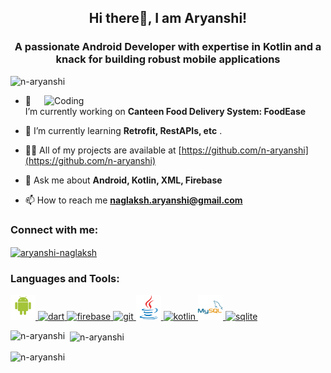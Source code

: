 <h2 align="center">Hi there👋, I am Aryanshi!</h2>

<h3 align="center"> A passionate Android Developer with expertise in Kotlin and a knack for building robust mobile applications</h3>

<p align="left"> <img src="https://komarev.com/ghpvc/?username=n-aryanshi&label=Profile%20views&color=0e75b6&style=flat" alt="n-aryanshi" /> </p>
<img align="right" alt="Coding" width="450" src="https://www.crestinfosystems.com/wp-content/uploads/2021/12/banner-8.png">

- 🔭 I’m currently working on **Canteen Food Delivery System: FoodEase** 

- 🌱 I’m currently learning **Retrofit, RestAPIs, etc** .

- 👨‍💻 All of my projects are available at [https://github.com/n-aryanshi](https://github.com/n-aryanshi)

- 💬 Ask me about **Android, Kotlin, XML, Firebase**

- 📫 How to reach me **naglaksh.aryanshi@gmail.com**

<h3 align="left">Connect with me:</h3>
<p align="left">
<a href="https://linkedin.com/in/aryanshi-naglaksh" target="blank"><img align="center" src="https://raw.githubusercontent.com/rahuldkjain/github-profile-readme-generator/master/src/images/icons/Social/linked-in-alt.svg" alt="aryanshi-naglaksh" height="30" width="40" /></a>
<!-- <a href="https://www.leetcode.com/aryanshi-26" target="blank"><img align="center" src="https://raw.githubusercontent.com/rahuldkjain/github-profile-readme-generator/master/src/images/icons/Social/leet-code.svg" alt="aryanshi-26" height="30" width="40" /></a> -->
</p>

<h3 align="left">Languages and Tools:</h3>
<p align="left"> 
  <a href="https://developer.android.com" target="_blank" rel="noreferrer"> <img src="https://raw.githubusercontent.com/devicons/devicon/master/icons/android/android-original-wordmark.svg" alt="android" width="40" height="40"/> </a>
  <a href="https://dart.dev" target="_blank" rel="noreferrer"> <img src="https://www.vectorlogo.zone/logos/dartlang/dartlang-icon.svg" alt="dart" width="40" height="40"/> </a>
  <a href="https://firebase.google.com/" target="_blank" rel="noreferrer"> <img src="https://www.vectorlogo.zone/logos/firebase/firebase-icon.svg" alt="firebase" width="40" height="40"/> </a> 
  <a href="https://git-scm.com/" target="_blank" rel="noreferrer"> <img src="https://www.vectorlogo.zone/logos/git-scm/git-scm-icon.svg" alt="git" width="40" height="40"/> </a> 
  <a href="https://www.java.com" target="_blank" rel="noreferrer"> <img src="https://raw.githubusercontent.com/devicons/devicon/master/icons/java/java-original.svg" alt="java" width="40" height="40"/> </a> 
  <a href="https://kotlinlang.org" target="_blank" rel="noreferrer"> <img src="https://www.vectorlogo.zone/logos/kotlinlang/kotlinlang-icon.svg" alt="kotlin" width="40" height="40"/> </a>
  <a href="https://www.mysql.com/" target="_blank" rel="noreferrer"> <img src="https://raw.githubusercontent.com/devicons/devicon/master/icons/mysql/mysql-original-wordmark.svg" alt="mysql" width="40" height="40"/> </a> 
  <a href="https://www.sqlite.org/" target="_blank" rel="noreferrer"> <img src="https://www.vectorlogo.zone/logos/sqlite/sqlite-icon.svg" alt="sqlite" width="40" height="40"/> </a>
</p>

<p>
  <img align="left" src="https://github-readme-stats.vercel.app/api/top-langs?username=n-aryanshi&show_icons=true&locale=en&layout=compact" alt="n-aryanshi" />
</p>

<p>&nbsp;
  <img align="center" src="https://github-readme-stats.vercel.app/api?username=n-aryanshi&show_icons=true&locale=en" alt="n-aryanshi" />
</p>

<p>
  <img align="center" src="https://github-readme-streak-stats.herokuapp.com/?user=n-aryanshi&" alt="n-aryanshi" />
</p>

